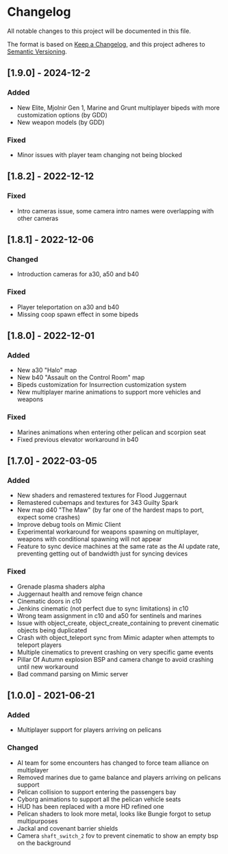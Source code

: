 # Changelog
All notable changes to this project will be documented in this file.

The format is based on [Keep a Changelog](https://keepachangelog.com/en/1.0.0/),
and this project adheres to [Semantic Versioning](https://semver.org/spec/v2.0.0.html).

## [1.9.0] - 2024-12-2
### Added
- New Elite, Mjolnir Gen 1, Marine and Grunt multiplayer bipeds with more customization options (by GDD)
- New weapon models (by GDD)
### Fixed
- Minor issues with player team changing not being blocked

## [1.8.2] - 2022-12-12
### Fixed
- Intro cameras issue, some camera intro names were overlapping with other cameras

## [1.8.1] - 2022-12-06
### Changed
- Introduction cameras for a30, a50 and b40
### Fixed
- Player teleportation on a30 and b40
- Missing coop spawn effect in some bipeds

## [1.8.0] - 2022-12-01
### Added
- New a30 "Halo" map
- New b40 "Assault on the Control Room" map
- Bipeds customization for Insurrection customization system
- New multiplayer marine animations to support more vehicles and weapons
### Fixed
- Marines animations when entering other pelican and scorpion seat
- Fixed previous elevator workaround in b40

## [1.7.0] - 2022-03-05
### Added
- New shaders and remastered textures for Flood Juggernaut
- Remastered cubemaps and textures for 343 Guilty Spark
- New map d40 "The Maw" (by far one of the hardest maps to port, expect some crashes)
- Improve debug tools on Mimic Client
- Experimental workaround for weapons spawning on multiplayer, weapons with conditional spawning
will not appear
- Feature to sync device machines at the same rate as the AI update rate, preventing getting out
of bandwidth just for syncing devices
### Fixed
- Grenade plasma shaders alpha
- Juggernaut health and remove feign chance
- Cinematic doors in c10
- Jenkins cinematic (not perfect due to sync limitations) in c10
- Wrong team assignment in c10 and a50 for sentinels and marines
- Issue with object_create, object_create_containing to prevent cinematic objects being
duplicated
- Crash with object_teleport sync from Mimic adapter when attempts to teleport players
- Multiple cinematics to prevent crashing on very specific game events
- Pillar Of Autumn explosion BSP and camera change to avoid crashing until new workaround
- Bad command parsing on Mimic server

## [1.0.0] - 2021-06-21
### Added
- Multiplayer support for players arriving on pelicans 
### Changed
- AI team for some encounters has changed to force team alliance on multiplayer
- Removed marines due to game balance and players arriving on pelicans support
- Pelican collision to support entering the passengers bay
- Cyborg animations to support all the pelican vehicle seats
- HUD has been replaced with a more HD refined one
- Pelican shaders to look more metal, looks like Bungie forgot to setup multipurposes
- Jackal and covenant barrier shields
- Camera `shaft_switch_2` fov to prevent cinematic to show an empty bsp on the background
